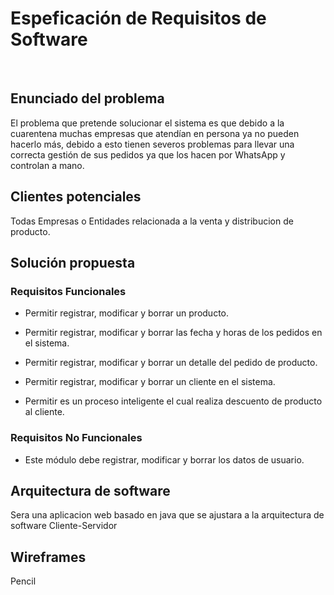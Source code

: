 
<h1> Espeficación de Requisitos de Software </h1>
<br>
<h2> Enunciado del problema</h2>
<p>El problema  que pretende solucionar el sistema es que debido a la cuarentena muchas empresas que atendían en persona ya no pueden hacerlo más, debido a esto tienen severos problemas para llevar una correcta gestión de sus pedidos ya que los hacen por WhatsApp y controlan a mano.
</p>


<h2> Clientes potenciales</h2>
<p> Todas Empresas o Entidades relacionada a la venta y distribucion de producto.</p>
<h2> Solución propuesta</h2>

 <h3> Requisitos Funcionales</h3>
 <p>
 
 * Permitir registrar, modificar y borrar un producto.
 
 * Permitir registrar, modificar y borrar las fecha y horas de los pedidos en el sistema.

 * Permitir registrar, modificar y borrar un detalle del pedido de producto.

 * Permitir registrar, modificar y borrar un cliente en el sistema.

 * Permitir es un proceso inteligente el cual realiza descuento de producto al cliente. </p>
 
 <h3>Requisitos No Funcionales </h3> <p>
 
 * Este módulo debe registrar, modificar y borrar los datos de usuario.
</p>
<h2> Arquitectura de software</h2>

<p>Sera una aplicacion web basado en java que se ajustara a la arquitectura de software Cliente-Servidor</p>

<h2> Wireframes</h2>

<p>Pencil</p>
